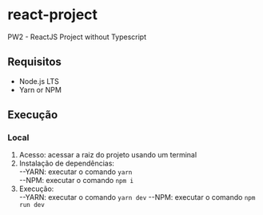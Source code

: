 # react-project

PW2 - ReactJS Project without Typescript

## Requisitos
- Node.js LTS
- Yarn or NPM

## Execução
### Local
1. Acesso: acessar a raiz do projeto usando um terminal
2. Instalação de dependências:\
--YARN: executar o comando `yarn`\
--NPM: executar o comando `npm i`
3. Execução:\
--YARN: executar o comando `yarn dev`
--NPM: executar o comando `npm run dev`
